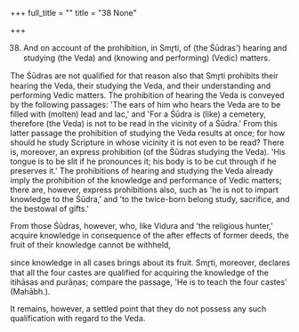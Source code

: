 +++
full_title = ""
title = "38 None"

+++


38. And on account of the prohibition, in Smr̥ti, of (the Śūdras') hearing and studying (the Veda) and (knowing and performing) (Vedic) matters.

The Śūdras are not qualified for that reason also that Smr̥ti prohibits their hearing the Veda, their studying the Veda, and their understanding and performing Vedic matters. The prohibition of hearing the Veda is conveyed by the following passages: 'The ears of him who hears the Veda are to be filled with (molten) lead and lac,' and 'For a Śūdra is (like) a cemetery, therefore (the Veda) is not to be read in the vicinity of a Śūdra.' From this latter passage the prohibition of studying the Veda results at once; for how should he study Scripture in whose vicinity it is not even to be read? There is, moreover, an express prohibition (of the Śūdras studying the Veda). 'His tongue is to be slit if he pronounces it; his body is to be cut through if he preserves it.' The prohibitions of hearing and studying the Veda already imply the prohibition of the knowledge and performance of Vedic matters; there are, however, express prohibitions also, such as 'he is not to impart knowledge to the Śūdra,' and 'to the twice-born belong study, sacrifice, and the bestowal of gifts.'

From those Śūdras, however, who, like Vidura and 'the religious hunter,' acquire knowledge in consequence of the after effects of former deeds, the fruit of their knowledge cannot be withheld,

since knowledge in all cases brings about its fruit. Smr̥ti, moreover, declares that all the four castes are qualified for acquiring the knowledge of the itihāsas and purāṇas; compare the passage, 'He is to teach the four castes' (Mahābh.).

It remains, however, a settled point that they do not possess any such qualification with regard to the Veda.

